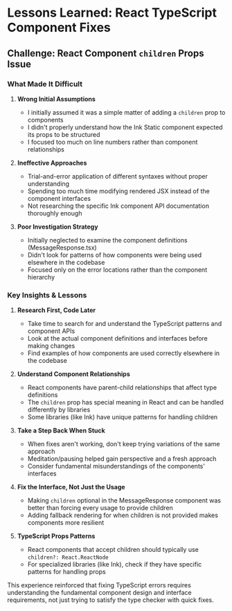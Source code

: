 # Lessons Learned: React TypeScript Component Fixes

## Challenge: React Component `children` Props Issue

### What Made It Difficult

1. **Wrong Initial Assumptions**
   - I initially assumed it was a simple matter of adding a `children` prop to components
   - I didn't properly understand how the Ink Static component expected its props to be structured
   - I focused too much on line numbers rather than component relationships

2. **Ineffective Approaches**
   - Trial-and-error application of different syntaxes without proper understanding
   - Spending too much time modifying rendered JSX instead of the component interfaces
   - Not researching the specific Ink component API documentation thoroughly enough

3. **Poor Investigation Strategy**
   - Initially neglected to examine the component definitions (MessageResponse.tsx)
   - Didn't look for patterns of how components were being used elsewhere in the codebase
   - Focused only on the error locations rather than the component hierarchy

### Key Insights & Lessons

1. **Research First, Code Later**
   - Take time to search for and understand the TypeScript patterns and component APIs
   - Look at the actual component definitions and interfaces before making changes
   - Find examples of how components are used correctly elsewhere in the codebase

2. **Understand Component Relationships**
   - React components have parent-child relationships that affect type definitions
   - The `children` prop has special meaning in React and can be handled differently by libraries
   - Some libraries (like Ink) have unique patterns for handling children

3. **Take a Step Back When Stuck**
   - When fixes aren't working, don't keep trying variations of the same approach
   - Meditation/pausing helped gain perspective and a fresh approach
   - Consider fundamental misunderstandings of the components' interfaces

4. **Fix the Interface, Not Just the Usage**
   - Making `children` optional in the MessageResponse component was better than forcing every usage to provide children
   - Adding fallback rendering for when children is not provided makes components more resilient

5. **TypeScript Props Patterns**
   - React components that accept children should typically use `children?: React.ReactNode`
   - For specialized libraries (like Ink), check if they have specific patterns for handling props

This experience reinforced that fixing TypeScript errors requires understanding the fundamental component design and interface requirements, not just trying to satisfy the type checker with quick fixes.

